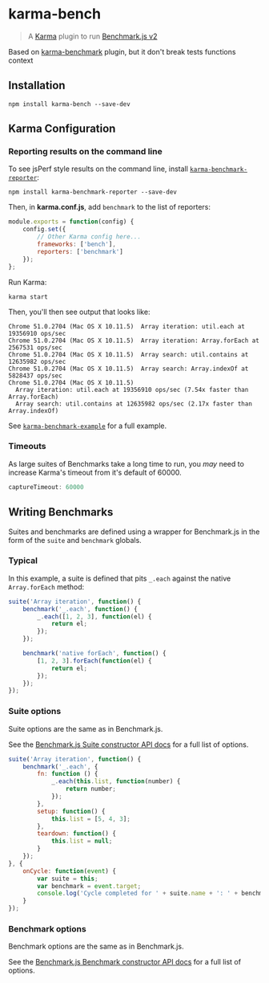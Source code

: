 # karma-bench

> A [Karma](http://karma-runner.github.io/) plugin to run [Benchmark.js v2](http://benchmarkjs.com/)

Based on [karma-benchmark](https://github.com/JamieMason/karma-benchmark) plugin, but it don't break tests functions context

## Installation

```shell
npm install karma-bench --save-dev
```

## Karma Configuration

### Reporting results on the command line

To see jsPerf style results on the command line, install [`karma-benchmark-reporter`](https://github.com/lazd/karma-benchmark-reporter):

```shell
npm install karma-benchmark-reporter --save-dev
```

Then, in **karma.conf.js**, add `benchmark` to the list of reporters:

```javascript
module.exports = function(config) {
    config.set({
        // Other Karma config here...
        frameworks: ['bench'],
        reporters: ['benchmark']
    });
};
```

Run Karma:

```shell
karma start
```

Then, you'll then see output that looks like:

```
Chrome 51.0.2704 (Mac OS X 10.11.5)  Array iteration: util.each at 19356910 ops/sec
Chrome 51.0.2704 (Mac OS X 10.11.5)  Array iteration: Array.forEach at 2567531 ops/sec
Chrome 51.0.2704 (Mac OS X 10.11.5)  Array search: util.contains at 12635982 ops/sec
Chrome 51.0.2704 (Mac OS X 10.11.5)  Array search: Array.indexOf at 5828437 ops/sec
Chrome 51.0.2704 (Mac OS X 10.11.5)
  Array iteration: util.each at 19356910 ops/sec (7.54x faster than Array.forEach)
  Array search: util.contains at 12635982 ops/sec (2.17x faster than Array.indexOf)
```

See [`karma-benchmark-example`](https://github.com/lazd/karma-benchmark-example) for a full example.

### Timeouts

As large suites of Benchmarks take a long time to run, you _may_ need to increase Karma's timeout from it's default of 60000.

```javascript
captureTimeout: 60000
```

## Writing Benchmarks

Suites and benchmarks are defined using a wrapper for Benchmark.js in the form of the `suite` and `benchmark` globals.

### Typical

In this example, a suite is defined that pits `_.each` against the native `Array.forEach` method:

```javascript
suite('Array iteration', function() {
    benchmark('_.each', function() {
        _.each([1, 2, 3], function(el) {
            return el;
        });
    });

    benchmark('native forEach', function() {
        [1, 2, 3].forEach(function(el) {
            return el;
        });
    });
});
```

### Suite options

Suite options are the same as in Benchmark.js.

See the [Benchmark.js Suite constructor API docs](http://benchmarkjs.com/docs#Suite) for a full list of options.

```javascript
suite('Array iteration', function() {
    benchmark('_.each', {
        fn: function () {
            _.each(this.list, function(number) {
                return number;
            });
        },
        setup: function() {
            this.list = [5, 4, 3];
        },
        teardown: function() {
            this.list = null;
        }
    });
}, {
    onCycle: function(event) {
        var suite = this;
        var benchmark = event.target;
        console.log('Cycle completed for ' + suite.name + ': ' + benchmark.name);
    }
});
```


### Benchmark options

Benchmark options are the same as in Benchmark.js.

See the [Benchmark.js Benchmark constructor API docs](http://benchmarkjs.com/docs#Benchmark) for a full list of options.
